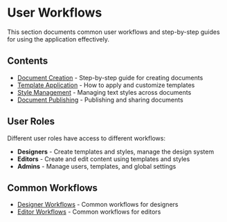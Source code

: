 
# User Workflows

This section documents common user workflows and step-by-step guides for using the application effectively.

## Contents

- [Document Creation](./DOCUMENT_CREATION.md) - Step-by-step guide for creating documents
- [Template Application](./TEMPLATE_APPLICATION.md) - How to apply and customize templates
- [Style Management](./STYLE_MANAGEMENT.md) - Managing text styles across documents
- [Document Publishing](./DOCUMENT_PUBLISHING.md) - Publishing and sharing documents

## User Roles

Different user roles have access to different workflows:

- **Designers** - Create templates and styles, manage the design system
- **Editors** - Create and edit content using templates and styles
- **Admins** - Manage users, templates, and global settings

## Common Workflows

- [Designer Workflows](./DESIGNER_WORKFLOWS.md) - Common workflows for designers
- [Editor Workflows](./EDITOR_WORKFLOWS.md) - Common workflows for editors
